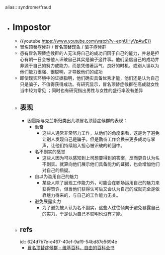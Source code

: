 alias:: syndrome/fraud
- # Impostor
  - {{youtube https://www.youtube.com/watch?v=eqhUHyVpAwE}}
  - 冒名顶替症候群 / 冒名顶替现象 / 骗子症候群
  - 患有冒名顶替症候群的人无法将自己的成功归因于自己的能力，并总是担心有朝一日会被他人识破自己其实是骗子这件事。他们坚信自己的成功并非源于自己的努力或能力，而是凭借著运气、良好的时机，或别人误以为他们能力很强、很聪明，才导致他们的成功
  - 即使现实环境中的证据指明，他们确实具备优秀才能，他们还是认为自己只是骗子，不值得获得成功。有研究显示，冒名顶替症候群在高成就女性当中较为常见 ；同时也有研究指出男性与女性的盛行率没有差异
  - ## 表现
    - 因墨斯与克兰斯归类出几项冒名顶替症候群的表现：
      - 勤奋
        - 这些人通常非常努力工作，从他们的角度来看，这是为了避免让别人发现自己是骗子。但是勤奋工作会换来更多成功与掌声，让他们持续陷入担心被识破的轮回中。
      - 名不副实的感觉
        - 这些人因为可以感知到上司想要得到的答案，反而更自认为名不副实。就算向他们展示他们具备能力的证据，也会增加他们对自己的质疑。
      - 自以为滥用自己的魅力
        - 某些人除了展现工作能力外，可能会在职场运用自己的魅力来获得赞许，但当他们获得认可后又会认为自己的成就完全是依靠魅力得来的，与自己的工作能力无关。
      - 避免展露实力
        - 为了避免被人认为名不副实，这些人往往倾向于避免暴露自己的实力，于是认为自己不聪明也没有才能。
  - ## refs
    id:: 624d7b7e-e467-40ef-9af9-54bd87e5694e
    - [冒名顶替症候群 - 维基百科，自由的百科全书](https://zh.wikipedia.org/zh-cn/%E5%86%92%E5%90%8D%E9%A0%82%E6%9B%BF%E7%97%87%E5%80%99%E7%BE%A4)